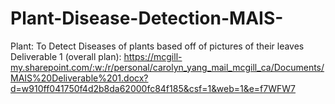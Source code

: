# Plant-Disease-Detection-MAIS-
Plant: To Detect Diseases of plants based off of pictures of their leaves
Deliverable 1 (overall plan): https://mcgill-my.sharepoint.com/:w:/r/personal/carolyn_yang_mail_mcgill_ca/Documents/MAIS%20Deliverable%201.docx?d=w910ff041750f4d2b8da62000fc84f185&csf=1&web=1&e=f7WFW7 
